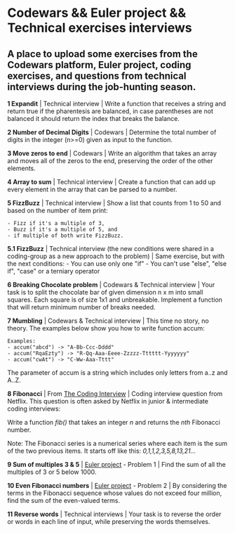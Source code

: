 # Codewars && Euler project && Technical exercises interviews

## A place to upload some exercises from the Codewars platform, Euler project, coding exercises, and questions from technical interviews during the job-hunting season. 

**1 Expandit** | Technical interview |  Write a function that receives a string and return true if the pharentesis are
balanced, in case parentheses are not balanced it should return the index that breaks the balance.

**2 Number of Decimal Digits** | Codewars | Determine the total number of digits in the integer (n>=0) given as input to the function.

**3 Move zeros to end** | Codewars | Write an algorithm that takes an array and moves all of the zeros to the end, preserving the order of the other elements.

**4 Array to sum** | Technical interview | Create a function that can add up every element in the array that can be parsed to a number.

**5 FizzBuzz** | Technical interview | Show a list that counts from 1 to 50 and based on the number of item print:

    - Fizz if it's a multiple of 3,
    - Buzz if it's a multiple of 5, and
    - if multiple of both write FizzBuzz.

**5.1 FizzBuzz** | Technical interview (the new conditions were shared in a coding-group as a new approach to the problem) | Same exercise, but with the next conditions:
    - You can use only one "if"
    - You can't use "else", "else if", "case" or a terniary operator

**6 Breaking Chocolate problem** | Codewars & Technical interview | Your task is to split the chocolate bar of given dimension n x m into small squares. Each square is of size 1x1 and unbreakable. Implement a function that will return minimum number of breaks needed.

**7 Mumbling** | Codewars & Technical interview | This time no story, no theory. The examples below show you how to write function accum:

    Examples:
    - accum("abcd") -> "A-Bb-Ccc-Dddd"
    - accum("RqaEzty") -> "R-Qq-Aaa-Eeee-Zzzzz-Tttttt-Yyyyyyy"
    - accum("cwAt") -> "C-Ww-Aaa-Tttt"

The parameter of accum is a string which includes only letters from a..z and A..Z.

**8 Fibonacci** | From [The Coding Interview](https://www.thecodinginterview.com) | Coding interview question from Netflix. This question is often asked by Netflix in junior & intermediate coding interviews:

Write a function *fib()* that takes an integer *n* and returns the *nth* Fibonacci number.

Note: The Fibonacci series is a numerical series where each item is the sum of the two previous items. It starts off like this: *0,1,1,2,3,5,8,13,21...*

**9 Sum of multiples 3 & 5** | [Euler project](https://projecteuler.net/) - Problem 1 | Find the sum of all the multiples of 3 or 5 below 1000.

**10 Even Fibonacci numbers** | [Euler project](https://projecteuler.net/) - Problem 2 | By considering the terms in the Fibonacci sequence whose values do not exceed four million, find the sum of the even-valued terms.

**11 Reverse words** | Technical interviews | Your task is to reverse the order or words in each line of input, while preserving the words themselves.
